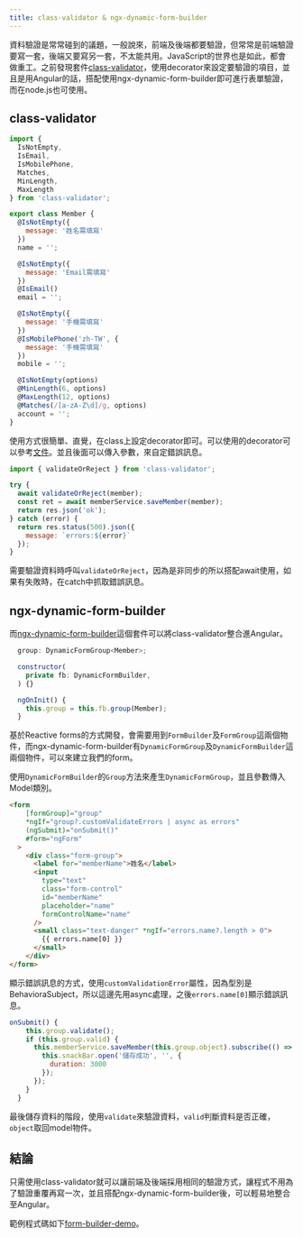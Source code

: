 ```yaml
---
title: class-validator & ngx-dynamic-form-builder
---
```


資料驗證是常常碰到的議題，一般說來，前端及後端都要驗證，但常常是前端驗證要寫一套，後端又要寫另一套，不太能共用。JavaScript的世界也是如此，都會做重工。之前發現套件[class-validator](https://github.com/typestack/class-validator)，使用decorator來設定要驗證的項目，並且是用Angular的話，搭配使用ngx-dynamic-form-builder即可進行表單驗證，而在node.js也可使用。

## class-validator

```javascript
import {
  IsNotEmpty,
  IsEmail,
  IsMobilePhone,
  Matches,
  MinLength,
  MaxLength
} from 'class-validator';

export class Member {
  @IsNotEmpty({
    message: '姓名需填寫'
  })
  name = '';

  @IsNotEmpty({
    message: 'Email需填寫'
  })
  @IsEmail()
  email = '';

  @IsNotEmpty({
    message: '手機需填寫'
  })
  @IsMobilePhone('zh-TW', {
    message: '手機需填寫'
  })
  mobile = '';

  @IsNotEmpty(options)
  @MinLength(6, options)
  @MaxLength(12, options)
  @Matches(/[a-zA-Z\d]/g, options)
  account = '';
}
```

使用方式很簡單、直覺，在class上設定decorator即可。可以使用的decorator可以參考[文件](https://github.com/typestack/class-validator#validation-decorators)。並且後面可以傳入參數，來自定錯誤訊息。

```javascript
import { validateOrReject } from 'class-validator';

try {
  await validateOrReject(member);
  const ret = await memberService.saveMember(member);
  return res.json('ok');
} catch (error) {
  return res.status(500).json({
    message: `errors:${error}`
  });
}
```

需要驗證資料時呼叫``validateOrReject``，因為是非同步的所以搭配await使用，如果有失敗時，在catch中抓取錯誤訊息。

## ngx-dynamic-form-builder

而[ngx-dynamic-form-builder](https://github.com/EndyKaufman/ngx-dynamic-form-builder)這個套件可以將class-validator整合進Angular。

```javascript
  group: DynamicFormGroup<Member>;

  constructor(
    private fb: DynamicFormBuilder,
  ) {}

  ngOnInit() {
    this.group = this.fb.group(Member);
  }

```

基於Reactive forms的方式開發，會需要用到``FormBuilder``及``FormGroup``這兩個物件，而ngx-dynamic-form-builder有``DynamicFormGroup``及``DynamicFormBuilder``這兩個物件，可以來建立我們的form。

使用``DynamicFormBuilder``的``Group``方法來產生``DynamicFormGroup``，並且參數傳入Model類別。

```html
<form
    [formGroup]="group"
    *ngIf="group?.customValidateErrors | async as errors"
    (ngSubmit)="onSubmit()"
    #form="ngForm"
  >
    <div class="form-group">
      <label for="memberName">姓名</label>
      <input
        type="text"
        class="form-control"
        id="memberName"
        placeholder="name"
        formControlName="name"
      />
      <small class="text-danger" *ngIf="errors.name?.length > 0">
        {{ errors.name[0] }}
      </small>
    </div>
</form>
```

顯示錯誤訊息的方式，使用``customValidationError``屬性，因為型別是BehavioraSubject，所以這邊先用async處理，之後``errors.name[0]``顯示錯誤訊息。

```javascript
onSubmit() {
    this.group.validate();
    if (this.group.valid) {
      this.memberService.saveMember(this.group.object).subscribe(() => {
        this.snackBar.open('儲存成功', '', {
          duration: 3000
        });
      });
    }
  }
```

最後儲存資料的階段，使用``validate``來驗證資料，``valid``判斷資料是否正確，``object``取回model物件。

## 結論

只需使用class-validator就可以讓前端及後端採用相同的驗證方式，讓程式不用為了驗證重覆再寫一次，並且搭配ngx-dynamic-form-builder後，可以輕易地整合至Angular。

範例程式碼如下[form-builder-demo](https://github.com/thomascsd/form-builder-demo)。




